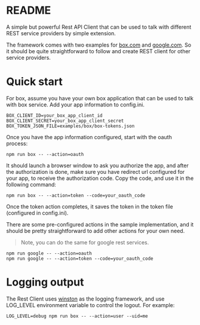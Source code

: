 # README

A simple but powerful Rest API Client that can be used to talk with different REST service providers by simple extension.

The framework comes with two examples for [box.com](https://www.box.com) and [google.com](https://www.google.com). So it should be quite straightforward to follow and create REST client for other service providers.


# Quick start

For box, assume you have your own box application that can be used to talk with box service. Add your app information to config.ini.

```
BOX_CLIENT_ID=your_box_app_client_id
BOX_CLIENT_SECRET=your_box_app_client_secret
BOX_TOKEN_JSON_FILE=examples/box/box-tokens.json
```

Once you have the app information configured, start with the oauth process:

```
npm run box -- --action=oauth
```

It should launch a browser window to ask you authorize the app, and after the authorization is done, make sure you have redirect url configured for your app, to receive the authorization code. Copy the code, and use it in the following command:

```
npm run box -- --action=token --code=your_oauth_code
```

Once the token action completes, it saves the token in the token file (configured in config.ini).

There are some pre-configured actions in the sample implementation, and it should be pretty straightforward to add other actions for your own need.

> Note, you can do the same for google rest services.

```
npm run google -- --action=oauth
npm run google -- --action=token --code=your_oauth_code
```

# Logging output

The Rest Client uses [winston](https://github.com/winstonjs/winston) as the logging framework, and use LOG_LEVEL environment variable to control the logout. For example:

```
LOG_LEVEL=debug npm run box -- --action=user --uid=me
```
